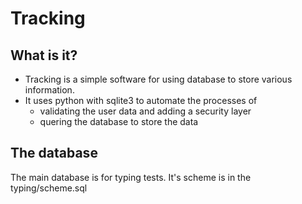 # Tracking

## What is it?
- Tracking is a simple software for using database to store various information.
- It uses python with sqlite3 to automate the processes of
    - validating the user data and adding a security layer
    - quering the database to store the data

## The database
The main database is for typing tests. It's scheme is in the typing/scheme.sql
